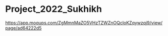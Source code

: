 # Project_2022_Sukhikh

https://app.moqups.com/ZgMmnMaZO5VHzTZWZnOQcloKZqywzqj9/view/page/ad64222d5
